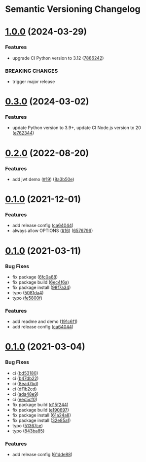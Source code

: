 # Semantic Versioning Changelog

# [1.0.0](https://github.com/officialpycasbin/fastapi-casbin-auth/compare/v0.3.0...v1.0.0) (2024-03-29)


### Features

* upgrade CI Python version to 3.12 ([7886242](https://github.com/officialpycasbin/fastapi-casbin-auth/commit/7886242a1e552439c88b66575e97793100be2ae1))


### BREAKING CHANGES

* trigger major release

# [0.3.0](https://github.com/officialpycasbin/fastapi-casbin-auth/compare/v0.2.0...v0.3.0) (2024-03-02)


### Features

* update Python version to 3.9+, update CI Node.js version to 20 ([e762344](https://github.com/officialpycasbin/fastapi-casbin-auth/commit/e7623440e02977dde02673d0ce9158dddb14bd67))

# [0.2.0](https://github.com/officialpycasbin/fastapi-casbin-auth/compare/v0.1.0...v0.2.0) (2022-08-20)


### Features

* add jwt demo ([#19](https://github.com/officialpycasbin/fastapi-casbin-auth/issues/19)) ([8a3b50e](https://github.com/officialpycasbin/fastapi-casbin-auth/commit/8a3b50e58e53885140b3b4cffc50f17cb3406aa3))

# [0.1.0](https://github.com/officialpycasbin/fastapi-casbin-auth/compare/v0.0.5...v0.1.0) (2021-12-01)

### Features

* add release
  config ([ca64044](https://github.com/officialpycasbin/fastapi-casbin-auth/commit/ca64044342088f36fb9822376487260a2ac2c6a1))
* always allow
  OPTIONS ([#16](https://github.com/officialpycasbin/fastapi-casbin-auth/issues/16)) ([6576796](https://github.com/officialpycasbin/fastapi-casbin-auth/commit/65767963ce26d8a63115ecbc87e76f812abd430f))

# [0.1.0](https://github.com/officialpycasbin/fastapi-casbin-auth/compare/v0.0.1...v0.1.0) (2021-03-11)

### Bug Fixes

* fix package ([6fc0a68](https://github.com/officialpycasbin/fastapi-casbin-auth/commit/6fc0a68e9a6620c0e67f355d82894b09aa5da1ef))
* fix package
  build ([6ec4f6a](https://github.com/officialpycasbin/fastapi-casbin-auth/commit/6ec4f6a58e205bf70913b21cf7102282f4435939))
* fix package
  install ([98f7a34](https://github.com/officialpycasbin/fastapi-casbin-auth/commit/98f7a34c2ee70b39a25f11d64746078253fb03ba))
* typo ([5081da4](https://github.com/officialpycasbin/fastapi-casbin-auth/commit/5081da46b99d1b8d1746f683d675bde17566d659))
* typo ([fe5800f](https://github.com/officialpycasbin/fastapi-casbin-auth/commit/fe5800f0f5af1b13a45721b24cfbdc48beabc8a2))

### Features

* add readme and
  demo ([191c6f1](https://github.com/officialpycasbin/fastapi-casbin-auth/commit/191c6f1caa812f288e8e8ecebad74762ca3b1866))
* add release
  config ([ca64044](https://github.com/officialpycasbin/fastapi-casbin-auth/commit/ca64044342088f36fb9822376487260a2ac2c6a1))

# [0.1.0](https://github.com/officialpycasbin/fastapi-casbin-auth/compare/v0.0.3...v0.1.0) (2021-03-04)

### Bug Fixes

* ci ([bd53180](https://github.com/officialpycasbin/fastapi-casbin-auth/commit/bd53180565fb55907b60666fb438add7cb18e4fb))
* ci ([b47db22](https://github.com/officialpycasbin/fastapi-casbin-auth/commit/b47db22b106db1b0c6b90b1419a95f6be3e91511))
* ci ([8ead7bd](https://github.com/officialpycasbin/fastapi-casbin-auth/commit/8ead7bd362c4ab72bc953286b97cd618206cfaac))
* ci ([df1b2cd](https://github.com/officialpycasbin/fastapi-casbin-auth/commit/df1b2cd7ee05ed058d009070ae2e9150c794c41b))
* ci ([ada48e9](https://github.com/officialpycasbin/fastapi-casbin-auth/commit/ada48e95c38494d59eb5c93698eb939201d1a038))
* ci ([eec5cf0](https://github.com/officialpycasbin/fastapi-casbin-auth/commit/eec5cf0f292044be21b264a85e391545dbf1d200))
* fix package
  build ([d15f244](https://github.com/officialpycasbin/fastapi-casbin-auth/commit/d15f244ab257e334b9204c140a4114c84f298f73))
* fix package
  build ([e190697](https://github.com/officialpycasbin/fastapi-casbin-auth/commit/e190697f2bc0678ee1762bb1b31c46cf4f7bd539))
* fix package
  install ([61a24a8](https://github.com/officialpycasbin/fastapi-casbin-auth/commit/61a24a816e823001e44a35a41fae5ecf86205697))
* fix package
  install ([32e85a1](https://github.com/officialpycasbin/fastapi-casbin-auth/commit/32e85a15475290a3128274d5fa03e82f6198edf2))
* typo ([51367ce](https://github.com/officialpycasbin/fastapi-casbin-auth/commit/51367ce9f189a218bfa270dbf389fda0cfed19f2))
* typo ([843ba85](https://github.com/officialpycasbin/fastapi-casbin-auth/commit/843ba852a455e00ca942897363e59ee3ec1f0698))

### Features

* add release
  config ([61dde88](https://github.com/officialpycasbin/fastapi-casbin-auth/commit/61dde885034f4ae5d32956141f8e70549088aac9))
